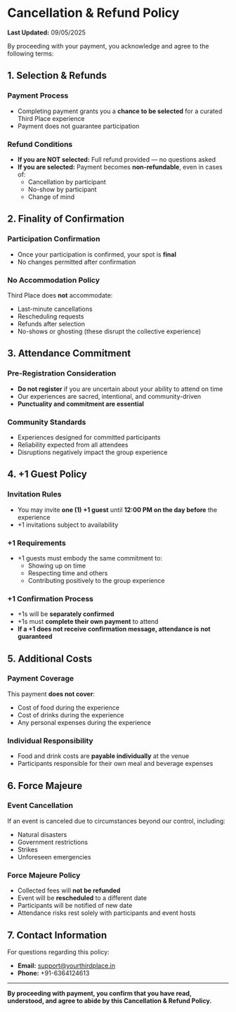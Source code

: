 # Cancellation & Refund Policy

**Last Updated:** 09/05/2025

By proceeding with your payment, you acknowledge and agree to the following terms:

## 1. Selection & Refunds

### Payment Process
- Completing payment grants you a **chance to be selected** for a curated Third Place experience
- Payment does not guarantee participation

### Refund Conditions
- **If you are NOT selected:** Full refund provided — no questions asked
- **If you are selected:** Payment becomes **non-refundable**, even in cases of:
  - Cancellation by participant
  - No-show by participant
  - Change of mind

## 2. Finality of Confirmation

### Participation Confirmation
- Once your participation is confirmed, your spot is **final**
- No changes permitted after confirmation

### No Accommodation Policy
Third Place does **not** accommodate:
- Last-minute cancellations
- Rescheduling requests
- Refunds after selection
- No-shows or ghosting (these disrupt the collective experience)

## 3. Attendance Commitment

### Pre-Registration Consideration
- **Do not register** if you are uncertain about your ability to attend on time
- Our experiences are sacred, intentional, and community-driven
- **Punctuality and commitment are essential**

### Community Standards
- Experiences designed for committed participants
- Reliability expected from all attendees
- Disruptions negatively impact the group experience

## 4. +1 Guest Policy

### Invitation Rules
- You may invite **one (1) +1 guest** until **12:00 PM on the day before** the experience
- +1 invitations subject to availability

### +1 Requirements
- +1 guests must embody the same commitment to:
  - Showing up on time
  - Respecting time and others
  - Contributing positively to the group experience

### +1 Confirmation Process
- +1s will be **separately confirmed**
- +1s must **complete their own payment** to attend
- **If a +1 does not receive confirmation message, attendance is not guaranteed**

## 5. Additional Costs

### Payment Coverage
This payment **does not cover**:
- Cost of food during the experience
- Cost of drinks during the experience
- Any personal expenses during the experience

### Individual Responsibility
- Food and drink costs are **payable individually** at the venue
- Participants responsible for their own meal and beverage expenses

## 6. Force Majeure

### Event Cancellation
If an event is canceled due to circumstances beyond our control, including:
- Natural disasters
- Government restrictions
- Strikes
- Unforeseen emergencies

### Force Majeure Policy
- Collected fees will **not be refunded**
- Event will be **rescheduled** to a different date
- Participants will be notified of new date
- Attendance risks rest solely with participants and event hosts

## 7. Contact Information

For questions regarding this policy:
- **Email:** support@yourthirdplace.in
- **Phone:** +91-6364124613

---

**By proceeding with payment, you confirm that you have read, understood, and agree to abide by this Cancellation & Refund Policy.**